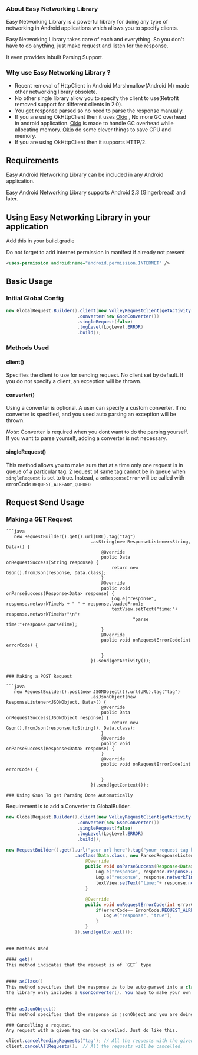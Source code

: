 
### About Easy Networking Library

Easy Networking Library is a powerful library for doing any type of networking in Android applications which allows you to specify clients.

Easy Networking Library takes care of each and everything. So you don't have to do anything, just make request and listen for the response.

It even provides inbuilt Parsing Support.

### Why use Easy Networking Library ?
* Recent removal of HttpClient in Android Marshmallow(Android M) made other networking library obsolete.
* No other single library allow you to specify the client to use(Retrofit removed support for different clients in 2.0).
* You get response parsed so no need to parse the response manually.
* If you are using OkHttpClient then it uses [Okio](https://github.com/square/okio) , No more GC overhead in android application.
  [Okio](https://github.com/square/okio) is made to handle GC overhead while allocating memory.
  [Okio](https://github.com/square/okio) do some clever things to save CPU and memory.
* If you are using OkHttpClient then it supports HTTP/2.  

## Requirements

Easy Android Networking Library can be included in any Android application. 

Easy Android Networking Library supports Android 2.3 (Gingerbread) and later. 

## Using Easy Networking Library in your application

Add this in your build.gradle

Do not forget to add internet permission in manifest if already not present
```xml
<uses-permission android:name="android.permission.INTERNET" />
```
## Basic Usage

### Initial Global Config

```java
new GlobalRequest.Builder().client(new VolleyRequestClient(getActivity()))
                           .converter(new GsonConverter())
                           .singleRequest(false)
                           .logLevel(LogLevel.ERROR)
                           .build();
```

### Methods Used

#### client()
Specifies the client to use for sending request. No client set by default. If you do not specify a client, an exception will be thrown.

#### converter()
Using a converter is optional. A user can specify a custom converter. If no converter is specified, and you used auto parsing an exception will be thrown.

*Note:* Converter is required when you dont want to do the parsing yourself. If you want to parse yourself, adding a converter is not necessary.

#### singleRequest()
This method allows you to make sure that at a time only one request is in queue of a particular tag.
2 request of same tag cannot be in queue when `singleRequest` is set to true. Instead, a `onResponseError` will be called with errorCode `REQUEST_ALREADY_QUEUED`

## Request Send Usage


### Making a GET Request
```
```java
   new RequestBuilder().get().url(URL).tag("tag")
                                .asString(new ResponseListener<String, Data>() {
                                    @Override
                                    public Data onRequestSuccess(String response) {
                                        return new Gson().fromJson(response, Data.class);
                                    }
                                    @Override
                                    public void onParseSuccess(Response<Data> response) {
                                        Log.e("response", response.networkTimeMs + " " + response.loadedFrom);
                                        textView.setText("time:"+ response.networkTimeMs+"\n"+
                                                "parse time:"+response.parseTime);
                                    }
                                    @Override
                                    public void onRequestErrorCode(int errorCode) {

                                    }
                                }).send(getActivity());         
```
```

### Making a POST Request

```java  
   new RequestBuilder().post(new JSONObject()).url(URL).tag("tag")
                                .asJsonObject(new ResponseListener<JSONObject, Data>() {
                                    @Override
                                    public Data onRequestSuccess(JSONObject response) {
                                        return new Gson().fromJson(response.toString(), Data.class);
                                    }
                                    @Override
                                    public void onParseSuccess(Response<Data> response) {
                                    }
                                    @Override
                                    public void onRequestErrorCode(int errorCode) {

                                    }
                                }).send(getContext());
```

```
### Using Gson To get Parsing Done Automatically
```
Requirement is to add a Converter to GlobalBuilder.

```java  
new GlobalRequest.Builder().client(new VolleyRequestClient(getActivity()))
                           .converter(new GsonConverter())
                           .singleRequest(false)
                           .logLevel(LogLevel.ERROR)
                           .build();
```
```java  
new RequestBuilder().get().url("your url here").tag("your request tag here")
                          .asClass(Data.class, new ParsedResponseListener<JSONObject, Data>() {
                              @Override
                              public void onParseSuccess(Response<Data> response) {
                                  Log.e("response", response.response.getRestrictedBrand());
                                  Log.e("response", response.networkTimeMs + " " + response.loadedFrom);
                                  textView.setText("time:"+ response.networkTimeMs+"\n" + "parse time:"+response.parseTime);
                              }

                              @Override
                              public void onRequestErrorCode(int errorCode) {
                                  if(errorCode== ErrorCode.REQUEST_ALREADY_QUEUED){
                                     Log.e("response", "true");
                                  }
                              }
                          }).send(getContext());
                      
               
### Methods Used
 
#### get()
This method indicates that the request is of `GET` type
 
 
#### asClass()
This method specifies that the response is to be auto-parsed into a class with the converter specified in the global request builder 
the library only includes a GsonConverter(). You have to make your own if you want to use any other auto parsing lib other than Gson
 
 
#### asJsonObject()
This method specifies that the response is jsonObject and you are doing the parsing yourself
```

```
### Cancelling a request.
Any request with a given tag can be cancelled. Just do like this.
```
```java
client.cancelPendingRequests("tag"); // All the requests with the given tag will be cancelled.
client.cancelAllRequests();  // All the requests will be cancelled.  
```
